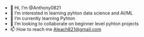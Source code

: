 - 👋 Hi, I’m @Anthony0821
- 👀 I’m interested in learning pyhton data science and AI/ML
- 🌱 I’m currently learning Pyhton
- 💞️ I’m looking to collaborate on beginner level pyhton projects
- 📫 How to reach me Aleach821@gmail.com

<!---
Anthony0821/Anthony0821 is a ✨ special ✨ repository because its `README.md` (this file) appears on your GitHub profile.
You can click the Preview link to take a look at your changes.
--->
